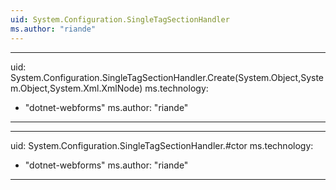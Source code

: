 ```yaml
---
uid: System.Configuration.SingleTagSectionHandler
ms.author: "riande"
---
```


---
uid: System.Configuration.SingleTagSectionHandler.Create(System.Object,System.Object,System.Xml.XmlNode)
ms.technology: 
  - "dotnet-webforms"
ms.author: "riande"
---

---
uid: System.Configuration.SingleTagSectionHandler.#ctor
ms.technology: 
  - "dotnet-webforms"
ms.author: "riande"
---
